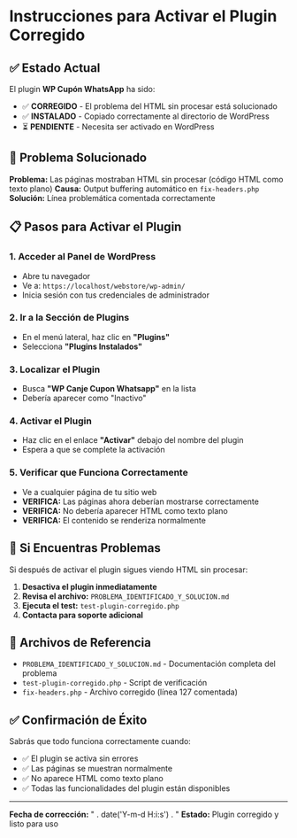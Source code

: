 # Instrucciones para Activar el Plugin Corregido

## ✅ Estado Actual
El plugin **WP Cupón WhatsApp** ha sido:
- ✅ **CORREGIDO** - El problema del HTML sin procesar está solucionado
- ✅ **INSTALADO** - Copiado correctamente al directorio de WordPress
- ⏳ **PENDIENTE** - Necesita ser activado en WordPress

## 🔧 Problema Solucionado
**Problema:** Las páginas mostraban HTML sin procesar (código HTML como texto plano)
**Causa:** Output buffering automático en `fix-headers.php`
**Solución:** Línea problemática comentada correctamente

## 📋 Pasos para Activar el Plugin

### 1. Acceder al Panel de WordPress
- Abre tu navegador
- Ve a: `https://localhost/webstore/wp-admin/`
- Inicia sesión con tus credenciales de administrador

### 2. Ir a la Sección de Plugins
- En el menú lateral, haz clic en **"Plugins"**
- Selecciona **"Plugins Instalados"**

### 3. Localizar el Plugin
- Busca **"WP Canje Cupon Whatsapp"** en la lista
- Debería aparecer como "Inactivo"

### 4. Activar el Plugin
- Haz clic en el enlace **"Activar"** debajo del nombre del plugin
- Espera a que se complete la activación

### 5. Verificar que Funciona Correctamente
- Ve a cualquier página de tu sitio web
- **VERIFICA:** Las páginas ahora deberían mostrarse correctamente
- **VERIFICA:** No debería aparecer HTML como texto plano
- **VERIFICA:** El contenido se renderiza normalmente

## 🚨 Si Encuentras Problemas

Si después de activar el plugin sigues viendo HTML sin procesar:

1. **Desactiva el plugin inmediatamente**
2. **Revisa el archivo:** `PROBLEMA_IDENTIFICADO_Y_SOLUCION.md`
3. **Ejecuta el test:** `test-plugin-corregido.php`
4. **Contacta para soporte adicional**

## 📁 Archivos de Referencia

- `PROBLEMA_IDENTIFICADO_Y_SOLUCION.md` - Documentación completa del problema
- `test-plugin-corregido.php` - Script de verificación
- `fix-headers.php` - Archivo corregido (línea 127 comentada)

## ✅ Confirmación de Éxito

Sabrás que todo funciona correctamente cuando:
- ✅ El plugin se activa sin errores
- ✅ Las páginas se muestran normalmente
- ✅ No aparece HTML como texto plano
- ✅ Todas las funcionalidades del plugin están disponibles

---

**Fecha de corrección:** " . date('Y-m-d H:i:s') . "
**Estado:** Plugin corregido y listo para uso